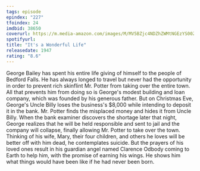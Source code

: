 ```yaml
---
tags: episode
epindex: "227"
tfoindex: 24
imdbid: 38650
coverurl: https://m.media-amazon.com/images/M/MV5BZjc4NDZhZWMtNGEzYS00ZWU2LThlM2ItNTA0YzQ0OTExMTE2XkEyXkFqcGdeQXVyNjUwMzI2NzU@._V1_SY300_CR1,0,202,300_.jpg
spotifyurl: 
title: "It's a Wonderful Life"
releasedate: 1947
rating: "8.6"
---
```


George Bailey has spent his entire life giving of himself to the people of Bedford Falls. He has always longed to travel but never had the opportunity in order to prevent rich skinflint Mr. Potter from taking over the entire town. All that prevents him from doing so is George's modest building and loan company, which was founded by his generous father. But on Christmas Eve, George's Uncle Billy loses the business's $8,000 while intending to deposit it in the bank. Mr. Potter finds the misplaced money and hides it from Uncle Billy. When the bank examiner discovers the shortage later that night, George realizes that he will be held responsible and sent to jail and the company will collapse, finally allowing Mr. Potter to take over the town. Thinking of his wife, Mary, their four children, and others he loves will be better off with him dead, he contemplates suicide. But the prayers of his loved ones result in his guardian angel named Clarence Odbody coming to Earth to help him, with the promise of earning his wings. He shows him what things would have been like if he had never been born.